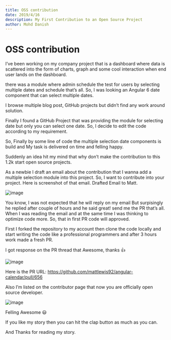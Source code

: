 ```yaml
---
title: OSS contribution
date: 2019/4/16
description: My First Contribution to an Open Source Project
author: Mohd Danish
---
```


# OSS contribution

I’ve been working on my company project that is a dashboard where data is scattered into the form of charts, graph and some cool interaction when end user lands on the dashboard.

there was a module where admin schedule the test for users by selecting multiple dates and schedule that’s all. So, I was looking an Angular 6 date component that can select multiple dates.

I browse multiple blog post, GitHub projects but didn’t find any work around solution.

Finally I found a GitHub Project that was providing the module for selecting date but only you can select one date. So, I decide to edit the code according to my requirement.

So, Finally by some line of code the multiple selection date components is build and My task is delivered on time and felling happy.

Suddenly an idea hit my mind that why don’t make the contribution to this 1.2k start open source projects.

As a newbie I draft an email about the contribution that I wanna add a multiple selection module into this project. So, I want to contribute into your project. Here is screenshot of that email.
Drafted Email to Matt.

![image](https://user-images.githubusercontent.com/9165019/56214087-d78b0680-607a-11e9-95e2-49734200c3df.png)

You know, I was not expected that he will reply on my email But surpisingly he replied after couple of hours and he said great! send me the PR that’s all. When I was reading the email and at the same time I was thinking to optimize code more. So, that in first PR code will approved.

First I forked the repository to my account then clone the code locally and start writing the code like a professional programmers and after 3 hours work made a fresh PR.

I got response on the PR thread that Awesome, thanks 👍

![image](https://user-images.githubusercontent.com/9165019/56214110-e1146e80-607a-11e9-8a5d-ef7e6aa952de.png)

Here is the PR URL: https://github.com/mattlewis92/angular-calendar/pull/656

Also I’m listed on the contributor page that now you are officially open source developer.

![image](https://user-images.githubusercontent.com/9165019/56214120-e70a4f80-607a-11e9-8df5-acd80ae91cf7.png)

Felling Awesome 😃

If you like my story then you can hit the clap button as much as you can.

And Thanks for reading my story.
